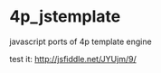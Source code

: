 4p_jstemplate
=============

javascript ports of 4p template engine

test it:
http://jsfiddle.net/JYUjm/9/

